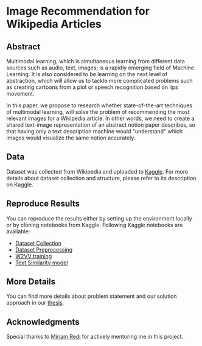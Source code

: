 # Image Recommendation for Wikipedia Articles
## Abstract
Multimodal learning, which is simultaneous learning from different data sources such as audio, text, images; is a rapidly emerging field of Machine Learning. It is also considered to be learning on the next level of abstraction, which will allow us to tackle more complicated problems such as creating cartoons from a plot or speech recognition based on lips movement. 

In this paper, we propose to research whether state-of-the-art techniques of multimodal learning, will solve the problem of recommending the most relevant images for a Wikipedia article. In other words, we need to create a shared text-image representation of an abstract notion paper describes, so that having only a text description machine would "understand" which images would visualize the same notion accurately. 
## Data
Dataset was collected from Wikipedia and uploaded to [Kaggle](https://www.kaggle.com/jacksoncrow/wiki-articles-multimodal). For more details about dataset collection and structure, please refer to its description on Kaggle.
## Reproduce Results
You can reproduce the results either by setting up the environment locally or by cloning notebooks from Kaggle. Following Kaggle notebooks are available:
* [Dataset Collection](https://www.kaggle.com/jacksoncrow/data-collection-demo)
* [Dataset Preprocessing](https://www.kaggle.com/jacksoncrow/dataset-preprocessing)
* [W2VV training](https://www.kaggle.com/jacksoncrow/w2vvtraining)
* [Text Similarity model](https://www.kaggle.com/jacksoncrow/text-similarity-model)

## More Details
You can find more details about problem statement and our solution approach in our [thesis](http://dx.doi.org/10.13140/RG.2.2.17463.27042).
## Acknowledgments
Special thanks to [Miriam Redi](http://www.visionresearchwitch.com/) for actively mentoring me in this project.
